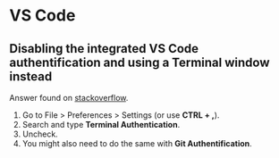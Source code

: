 # VS Code

## Disabling the integrated VS Code authentification and using a Terminal window instead

Answer found on [stackoverflow](https://stackoverflow.com/questions/62772525/vscode-how-to-ask-for-password-in-terminal-instead-of-pop-up-tab).

1. Go to File > Preferences > Settings (or use **CTRL + ,**).
2. Search and type **Terminal Authentication**.
3. Uncheck.
4. You might also need to do the same with **Git Authentification**.
